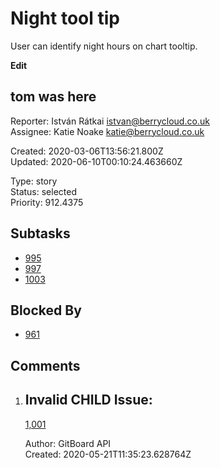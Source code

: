 # Night tool tip

User can identify night hours on chart tooltip.

**Edit**

## **tom was here**

Reporter: István Rátkai <istvan@berrycloud.co.uk>  
Assignee: Katie Noake <katie@berrycloud.co.uk>

Created: 2020-03-06T13:56:21.800Z  
Updated: 2020-06-10T00:10:24.463660Z

Type: story  
Status: selected  
Priority: 912.4375

## Subtasks
- [995](995.md "Add blackest theme")
- [997](997.md "Yet another one")
- [1003](1003.md "Yet another another issue")

## Blocked By
- [961](961.md "User detail tabs")

## Comments
1.  ## Invalid CHILD Issue:
    [1,001](1,001.md "This needs to be done")

    Author: GitBoard API  
    Created: 2020-05-21T11:35:23.628764Z  
